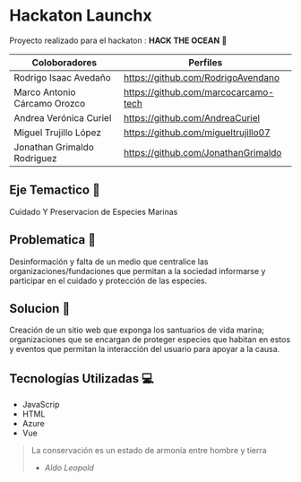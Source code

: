 # Hackaton Launchx
Proyecto realizado para el hackaton : **HACK THE OCEAN** :ocean:

| Coloboradores | Perfiles |
|---------------|----------|
|Rodrigo Isaac Avedaño|https://github.com/RodrigoAvendano|
|Marco Antonio Cárcamo Orozco|https://github.com/marcocarcamo-tech|
|Andrea Verónica Curiel|https://github.com/AndreaCuriel|
|Miguel Trujillo López|https://github.com/migueltrujillo07|
|Jonathan Grimaldo Rodriguez|https://github.com/JonathanGrimaldo|

## Eje Temactico :turtle:
Cuidado Y Preservacion de Especies Marinas 

## Problematica :loudspeaker:
Desinformación y falta de un medio que centralice las organizaciones/fundaciones que permitan a la sociedad informarse y participar en el cuidado y protección de las especies.

## Solucion :wrench:
Creación de un sitio web que exponga los santuarios de vida marina; organizaciones que se encargan de proteger especies que habitan en estos y eventos que permitan la interacción del usuario para apoyar a la causa.

## Tecnologías Utilizadas :computer:

- JavaScrip 
- HTML
- Azure
- Vue

> La conservación es un estado de armonía entre hombre y tierra
> - *Aldo Leopold*



